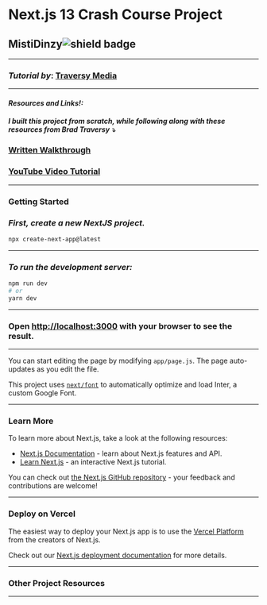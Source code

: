 <!-- markdownlint-disable MD036 -->
# Next.js 13 Crash Course Project

## MistiDinzy![shield badge](https://bit.ly/42UHWv6)

---

### *Tutorial by*: [Traversy Media](https://www.traversymedia.com/)

---

#### *Resources and Links!:*

***I built this project from scratch, while following along with these resources from Brad Traversy ⤵️***

### [Written Walkthrough](https://bit.ly/3pN7ax1)

### [YouTube Video Tutorial](https://youtu.be/Y6KDk5iyrYE)

---

### **Getting Started**

### *First, create a new NextJS project.*

```zsh
npx create-next-app@latest
```

---

### *To run the development server:*

```zsh
npm run dev
# or
yarn dev
```

---

### **Open [http://localhost:3000](http://localhost:3000) with your browser to see the result.**

---

You can start editing the page by modifying `app/page.js`. The page auto-updates as you edit the file.

This project uses [`next/font`](https://bit.ly/3pzYkCK) to automatically optimize and load Inter, a custom Google Font.

---

### **Learn More**

To learn more about Next.js, take a look at the following resources:

- [Next.js Documentation](https://nextjs.org/docs) - learn about Next.js features and API.
- [Learn Next.js](https://nextjs.org/learn) - an interactive Next.js tutorial.

You can check out [the Next.js GitHub repository](https://github.com/vercel/next.js/) - your feedback and contributions are welcome!

---

### **Deploy on Vercel**

The easiest way to deploy your Next.js app is to use the [Vercel Platform](https://bit.ly/3W8nxk2) from the creators of Next.js.

Check out our [Next.js deployment documentation](https://nextjs.org/docs/deployment) for more details.

---

### **Other Project Resources**

---
